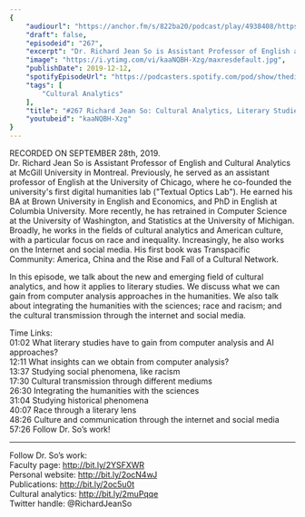 ```yaml
---
{
	"audiourl": "https://anchor.fm/s/822ba20/podcast/play/4938408/https%3A%2F%2Fd3ctxlq1ktw2nl.cloudfront.net%2Fproduction%2F2019-8-29%2F25293592-44100-2-8f69e28816124.m4a",
	"draft": false,
	"episodeid": "267",
	"excerpt": "Dr. Richard Jean So is Assistant Professor of English and Cultural Analytics at McGill University in Montreal. Previously, he served as an assistant professor of English at the University of Chicago, where he co-founded the university's first digital humanities lab (\"Textual Optics Lab\"). He earned his BA at Brown University in English and Economics, and PhD in English at Columbia University. More recently, he has retrained in Computer Science at the University of Washington, and Statistics at the University of Michigan. Broadly, he works in the fields of cultural analytics and American culture, with a particular focus on race and inequality. Increasingly, he also works on the Internet and social media. His first book was Transpacific Community: America, China and the Rise and Fall of a Cultural Network.",
	"image": "https://i.ytimg.com/vi/kaaNQBH-Xzg/maxresdefault.jpg",
	"publishDate": 2019-12-12,
	"spotifyEpisodeUrl": "https://podcasters.spotify.com/pod/show/thedissenter/episodes/267-Richard-Jean-So-Cultural-Analytics--Literary-Studies--And-Race-e5l778",
	"tags": [
		"Cultural Analytics"
	],
	"title": "#267 Richard Jean So: Cultural Analytics, Literary Studies, And Race",
	"youtubeid": "kaaNQBH-Xzg"
}
---
```

RECORDED ON SEPTEMBER 28th, 2019.  
Dr. Richard Jean So is Assistant Professor of English and Cultural Analytics at McGill University in Montreal. Previously, he served as an assistant professor of English at the University of Chicago, where he co-founded the university's first digital humanities lab ("Textual Optics Lab"). He earned his BA at Brown University in English and Economics, and PhD in English at Columbia University. More recently, he has retrained in Computer Science at the University of Washington, and Statistics at the University of Michigan. Broadly, he works in the fields of cultural analytics and American culture, with a particular focus on race and inequality. Increasingly, he also works on the Internet and social media. His first book was Transpacific Community: America, China and the Rise and Fall of a Cultural Network.

In this episode, we talk about the new and emerging field of cultural analytics, and how it applies to literary studies. We discuss what we can gain from computer analysis approaches in the humanities. We also talk about integrating the humanities with the sciences; race and racism; and the cultural transmission through the internet and social media.

Time Links:  
<time>01:02</time> What literary studies have to gain from computer analysis and AI approaches?  
<time>12:11</time> What insights can we obtain from computer analysis?  
<time>13:37</time> Studying social phenomena, like racism  
<time>17:30</time> Cultural transmission through different mediums  
<time>26:30</time> Integrating the humanities with the sciences  
<time>31:04</time> Studying historical phenomena  
<time>40:07</time> Race through a literary lens  
<time>48:26</time> Culture and communication through the internet and social media  
<time>57:26</time> Follow Dr. So’s work!

---

Follow Dr. So’s work:  
Faculty page: http://bit.ly/2YSFXWR  
Personal website: http://bit.ly/2ocN4wJ  
Publications: http://bit.ly/2oc5u0t  
Cultural analytics: http://bit.ly/2muPqqe  
Twitter handle: @RichardJeanSo
